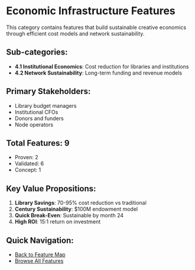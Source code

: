 # Economic Infrastructure Features

This category contains features that build sustainable creative economics through efficient cost models and network sustainability.

## Sub-categories:
- **4.1 Institutional Economics**: Cost reduction for libraries and institutions
- **4.2 Network Sustainability**: Long-term funding and revenue models

## Primary Stakeholders:
- Library budget managers
- Institutional CFOs
- Donors and funders
- Node operators

## Total Features: 9
- Proven: 2
- Validated: 6
- Concept: 1

## Key Value Propositions:
1. **Library Savings**: 70-95% cost reduction vs traditional
2. **Century Sustainability**: $100M endowment model
3. **Quick Break-Even**: Sustainable by month 24
4. **High ROI**: 15:1 return on investment

## Quick Navigation:
- [Back to Feature Map](../MULTI-TIER-FEATURE-MAP.md)
- [Browse All Features](../MULTI-TIER-FEATURE-MAP.md#4-economic-infrastructure)